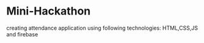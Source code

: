 # Mini-Hackathon
creating attendance application using following technologies: HTML,CSS,JS and firebase 
